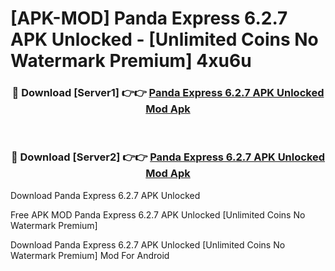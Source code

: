 # [APK-MOD] Panda Express 6.2.7 APK Unlocked - [Unlimited Coins No Watermark Premium] 4xu6u



<div align="center">
<h3>🔴 Download [Server1] 👉👉 <a href="https://momento.my/?title=Panda_Express_6.2.7_APK_Unlocked">Panda Express 6.2.7 APK Unlocked Mod Apk</a></h3><br>

<h3>🔴 Download [Server2] 👉👉 <a href="https://momento.my/?title=Panda_Express_6.2.7_APK_Unlocked">Panda Express 6.2.7 APK Unlocked Mod Apk</a></h3>
</div>



Download Panda Express 6.2.7 APK Unlocked 

Free APK MOD Panda Express 6.2.7 APK Unlocked [Unlimited Coins No Watermark Premium]

Download Panda Express 6.2.7 APK Unlocked [Unlimited Coins No Watermark Premium] Mod For Android
